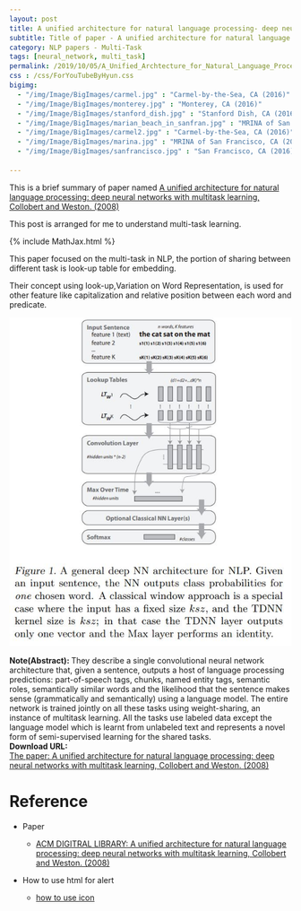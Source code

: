 ```yaml
---
layout: post
title: A unified architecture for natural language processing- deep neural networks with multitask learning
subtitle: Title of paper - A unified architecture for natural language processing- deep neural networks with multitask learning
category: NLP papers - Multi-Task
tags: [neural_network, multi_task]
permalink: /2019/10/05/A_Unified_Archtecture_for_Natural_Language_Processing-_Deep_Neural_Networks_With_Multitask_Learning/
css : /css/ForYouTubeByHyun.css
bigimg: 
  - "/img/Image/BigImages/carmel.jpg" : "Carmel-by-the-Sea, CA (2016)"
  - "/img/Image/BigImages/monterey.jpg" : "Monterey, CA (2016)"
  - "/img/Image/BigImages/stanford_dish.jpg" : "Stanford Dish, CA (2016)"
  - "/img/Image/BigImages/marian_beach_in_sanfran.jpg" : "MRINA of San Francisco, CA (2016)"
  - "/img/Image/BigImages/carmel2.jpg" : "Carmel-by-the-Sea, CA (2016)"
  - "/img/Image/BigImages/marina.jpg" : "MRINA of San Francisco, CA (2016)"
  - "/img/Image/BigImages/sanfrancisco.jpg" : "San Francisco, CA (2016)"
  
---
```


This is a brief summary of paper named [A unified architecture for natural language processing: deep neural networks with multitask learning, Collobert	and Weston. (2008)](https://dl.acm.org/citation.cfm?id=1390177)

This post is arranged for me to understand multi-task learning.


{% include MathJax.html %}

This paper focused on the multi-task in NLP, the portion of sharing between different task is look-up table for embedding. 

Their concept using look-up,Variation on Word Representation, is used for other feature like capitalization and relative position between each word and predicate.


![Collobert	and Weston. (2008)](/img/Image/NaturalLanguageProcessing/NLPLabs/Paper_Investigation/Multi_Task/2019-10-05-A_Unified_Archtecture_for_Natural_Language_Processing_Deep_Neural_Networks_With_Multitask_Learning/Multi-Task1.jpg)


<div class="alert alert-info" role="alert"><i class="fa fa-info-circle"></i> <b>Note(Abstract): </b>
They describe a single convolutional neural network architecture that, given a sentence, outputs a host of language processing predictions: part-of-speech tags, chunks, named entity tags, semantic roles, semantically similar words and the likelihood that the sentence makes sense (grammatically and semantically) using a language model. The entire network is trained jointly on all these tasks using weight-sharing, an instance of multitask learning. All the tasks use labeled data except the language model which is learnt from unlabeled text and represents a novel form of semi-supervised learning for the shared tasks.
</div>
    
<div class="alert alert-success" role="alert"><i class="fa fa-paperclip fa-lg"></i> <b>Download URL: </b><br>
  <a href="https://dl.acm.org/citation.cfm?id=1390177">The paper: A unified architecture for natural language processing: deep neural networks with multitask learning, Collobert	and Weston. (2008)</a>
</div>

# Reference 

- Paper 
  - [ACM DIGITRAL LIBRARY: A unified architecture for natural language processing: deep neural networks with multitask learning, Collobert	and Weston. (2008)](https://dl.acm.org/citation.cfm?id=1390177)
  
 
- How to use html for alert
  - [how to use icon](http://idratherbewriting.com/documentation-theme-jekyll/mydoc_icons.html)
